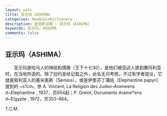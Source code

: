 ```yaml
---
layout: wiki
title: 亚示玛（ASHIMA）
categories: NewBibleDictionary
description: 圣经新词典 - 亚示玛（ASHIMA）
keywords: 亚示玛, ASHIMA
comments: false
---
```


## 亚示玛（ASHIMA）

　　亚示玛是哈马人的神祇和偶像（王下十七30），是他们被亚述人掳到撒玛利亚时，在当地所造的。除了旧约圣经记载之外，此名无可考核，不过有学者提议，它就是叙利亚人的塞米奥斯（Semios），或是伊里芬丁蒲纸（Elephantine papyri）提到的 ~s%m。参 A. Vincent, La Religion des Jude*o-Arame*ens d~Elephantine , 1937，页654起；P. Grelot, Documents Arame*ens d~E!gypte , 1972，页353-464。

T.C.M.






